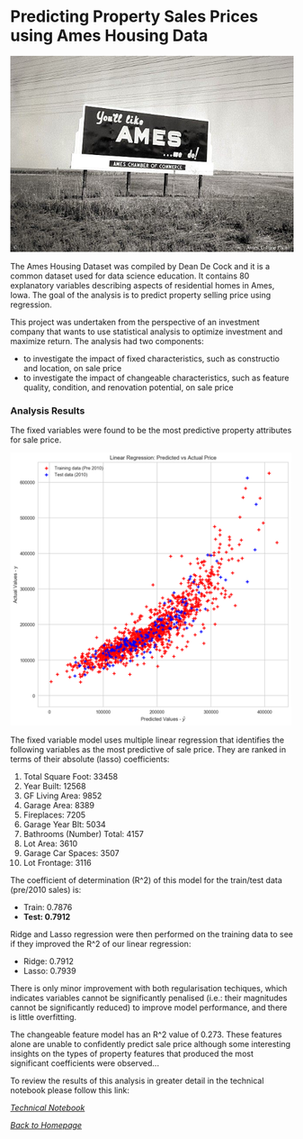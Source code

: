 # Predicting Property Sales Prices using Ames Housing Data

<img src="ames_historical_sign.jpg" alt="">

The Ames Housing Dataset was compiled by Dean De Cock and it is a common dataset used for data science education. It contains 80 explanatory variables describing aspects of residential homes in Ames, Iowa. The goal of the analysis is to predict property selling price using regression.

This project was undertaken from the perspective of an investment company that wants to use statistical analysis to optimize investment and maximize return. The analysis had two components:
- to investigate the impact of fixed characteristics, such as constructio and location, on sale price
- to investigate the impact of changeable characteristics, such as feature quality, condition, and renovation potential, on sale price

### Analysis Results

The fixed variables were found to be the most predictive property attributes for sale price. 

<img src="mlr_fixed_variables.png" alt="" width="500">

The fixed variable model uses multiple linear regression that identifies the following variables as the most predictive of sale price. They are ranked in terms of their absolute (lasso) coefficients:

1. Total Square Foot: 33458
2. Year Built: 12568
3. GF Living Area: 9852
4. Garage Area: 8389
5. Fireplaces: 7205
6. Garage Year Blt: 5034
7. Bathrooms (Number) Total: 4157
8. Lot Area: 3610
9. Garage Car Spaces: 3507
10. Lot Frontage: 3116

The coefficient of determination (R^2) of this model for the train/test data (pre/2010 sales) is:

- Train: 0.7876
- **Test: 0.7912**

Ridge and Lasso regression were then performed on the training data to see if they improved the R^2 of our linear regression:

- Ridge: 0.7912
- Lasso: 0.7939

There is only minor improvement with both regularisation techiques, which indicates variables cannot be significantly penalised (i.e.: their magnitudes cannot be significantly reduced) to improve model performance, and there is little overfitting.

The changeable feature model has an R^2 value of 0.273. These features alone are unable to confidently predict sale price although some interesting insights on the types of property features that produced the most significant coefficients were observed...

To review the results of this analysis in greater detail in the technical notebook please follow this link:

_[Technical Notebook](https://github.com/tcroshaw/ames-housing-analysis/blob/master/ames_analysis_notebook.ipynb)_

_[Back to Homepage](https://tcroshaw.github.io/)_
